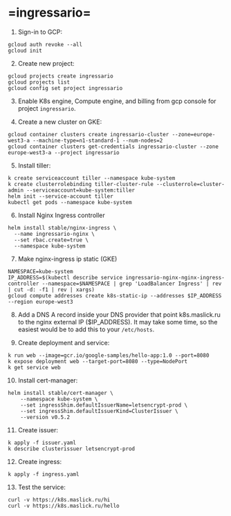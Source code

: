 # =ingressario=

1. Sign-in to GCP:
```
gcloud auth revoke --all
gcloud init
```

2. Create new project:
```
gcloud projects create ingressario
gcloud projects list
gcloud config set project ingressario
```

3. Enable K8s engine, Compute engine, and billing from gcp console for project ``ingressario``.


4. Create a new cluster on GKE:
```
gcloud container clusters create ingressario-cluster --zone=europe-west3-a --machine-type=n1-standard-1 --num-nodes=2
gcloud container clusters get-credentials ingressario-cluster --zone europe-west3-a --project ingressario
```

5. Install tiller:
```
k create serviceaccount tiller --namespace kube-system
k create clusterrolebinding tiller-cluster-rule --clusterrole=cluster-admin --serviceaccount=kube-system:tiller
helm init --service-account tiller
kubectl get pods --namespace kube-system
```

6. Install Nginx Ingress controller
```
helm install stable/nginx-ingress \
  --name ingressario-nginx \
  --set rbac.create=true \
  --namespace kube-system
```

7. Make nginx-ingress ip static (GKE) 
```
NAMESPACE=kube-system
IP_ADDRESS=$(kubectl describe service ingressario-nginx-nginx-ingress-controller --namespace=$NAMESPACE | grep 'LoadBalancer Ingress' | rev | cut -d: -f1 | rev | xargs)
gcloud compute addresses create k8s-static-ip --addresses $IP_ADDRESS --region europe-west3
```

8. Add a DNS A record inside your DNS provider that point k8s.maslick.ru to the nginx external IP ($IP_ADDRESS). It may take some time, so the easiest would be to add this to your ``/etc/hosts``.


9. Create deployment and service:
```
k run web --image=gcr.io/google-samples/hello-app:1.0 --port=8080
k expose deployment web --target-port=8080 --type=NodePort
k get service web
```

10. Install cert-manager:
```
helm install stable/cert-manager \
    --namespace kube-system \
    --set ingressShim.defaultIssuerName=letsencrypt-prod \
    --set ingressShim.defaultIssuerKind=ClusterIssuer \
    --version v0.5.2
```

11. Create issuer:
```
k apply -f issuer.yaml
k describe clusterissuer letsencrypt-prod
```

12. Create ingress:
```
k apply -f ingress.yaml
```

13. Test the service:
```
curl -v https://k8s.maslick.ru/hi
curl -v https://k8s.maslick.ru/hello
```
